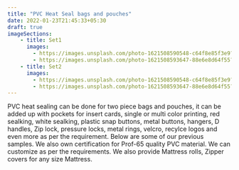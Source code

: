 ```yaml
---
title: "PVC Heat Seal bags and pouches"
date: 2022-01-23T21:45:33+05:30
draft: true
imageSections:
    - title: Set1
      images:
        - https://images.unsplash.com/photo-1621508590548-c64f8e85f3e9?ixlib=rb-1.2.1&ixid=MnwxMjA3fDB8MHxwaG90by1wYWdlfHx8fGVufDB8fHx8&auto=format&fit=crop&w=2148&q=80  
        - https://images.unsplash.com/photo-1621508593647-88e6e8d64f55?ixlib=rb-1.2.1&ixid=MnwxMjA3fDB8MHxwaG90by1wYWdlfHx8fGVufDB8fHx8&auto=format&fit=crop&w=2274&q=80
    - title: Set2
      images:
        - https://images.unsplash.com/photo-1621508590548-c64f8e85f3e9?ixlib=rb-1.2.1&ixid=MnwxMjA3fDB8MHxwaG90by1wYWdlfHx8fGVufDB8fHx8&auto=format&fit=crop&w=2148&q=80
        - https://images.unsplash.com/photo-1621508593647-88e6e8d64f55?ixlib=rb-1.2.1&ixid=MnwxMjA3fDB8MHxwaG90by1wYWdlfHx8fGVufDB8fHx8&auto=format&fit=crop&w=2274&q=80
---
```


PVC heat sealing can be done for two piece bags and pouches, it can be added up with pockets for insert cards, single or multi color printing, red sealking, white sealking, plastic snap buttons, metal buttons, hangers, D handles, Zip lock, pressure locks, metal rings, velcro, recylce logos and even more as per the requirement. Below are some of our previous samples. We also own certification for Prof-65 quality PVC material. We can customize as per the requirements. We also provide Mattress rolls, Zipper covers for any size Mattress.